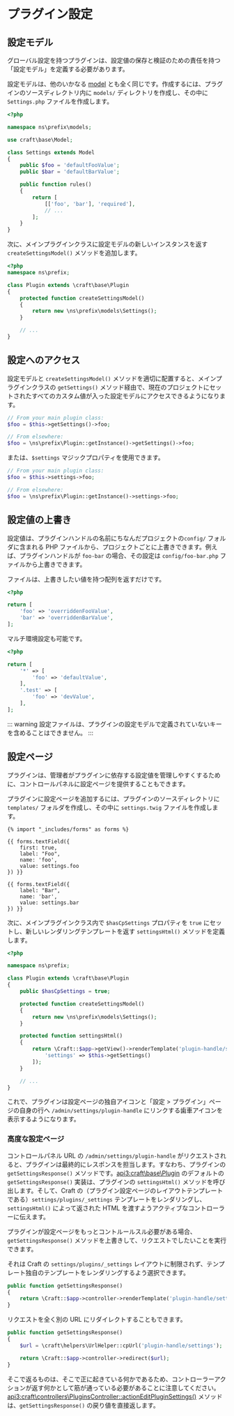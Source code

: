 # プラグイン設定

## 設定モデル

グローバル設定を持つプラグインは、設定値の保存と検証のための責任を持つ「設定モデル」を定義する必要があります。

設定モデルは、他のいかなる [model](https://www.yiiframework.com/doc/guide/2.0/en/structure-models) とも全く同じです。作成するには、プラグインのソースディレクトリ内に `models/` ディレクトリを作成し、その中に `Settings.php` ファイルを作成します。

```php
<?php

namespace ns\prefix\models;

use craft\base\Model;

class Settings extends Model
{
    public $foo = 'defaultFooValue';
    public $bar = 'defaultBarValue';

    public function rules()
    {
        return [
            [['foo', 'bar'], 'required'],
            // ...
        ];
    }
}
```

次に、メインプラグインクラスに設定モデルの新しいインスタンスを返す `createSettingsModel()` メソッドを追加します。

```php
<?php
namespace ns\prefix;

class Plugin extends \craft\base\Plugin
{
    protected function createSettingsModel()
    {
        return new \ns\prefix\models\Settings();
    }

    // ...
}
```

## 設定へのアクセス

設定モデルと `createSettingsModel()` メソッドを適切に配置すると、メインプラグインクラスの `getSettings()` メソッド経由で、現在のプロジェクトにセットされたすべてのカスタム値が入った設定モデルにアクセスできるようになります。

```php
// From your main plugin class:
$foo = $this->getSettings()->foo;

// From elsewhere:
$foo = \ns\prefix\Plugin::getInstance()->getSettings()->foo;
```

または、`$settings` マジックプロパティを使用できます。

```php
// From your main plugin class:
$foo = $this->settings->foo;

// From elsewhere:
$foo = \ns\prefix\Plugin::getInstance()->settings->foo;
```

## 設定値の上書き

設定値は、プラグインハンドルの名前にちなんだプロジェクトの`config/` フォルダに含まれる PHP ファイルから、プロジェクトごとに上書きできます。例えば、プラグインハンドルが `foo-bar` の場合、その設定は `config/foo-bar.php` ファイルから上書きできます。

ファイルは、上書きしたい値を持つ配列を返すだけです。

```php
<?php

return [
    'foo' => 'overriddenFooValue',
    'bar' => 'overriddenBarValue',
];
```

マルチ環境設定も可能です。


```php
<?php

return [
    '*' => [
        'foo' => 'defaultValue',
    ],
    '.test' => [
        'foo' => 'devValue',
    ],
];
```

::: warning
設定ファイルは、プラグインの設定モデルで定義されていないキーを含めることはできません。
:::

## 設定ページ

プラグインは、管理者がプラグインに依存する設定値を管理しやすくするために、コントロールパネルに設定ページを提供することもできます。

プラグインに設定ページを追加するには、プラグインのソースディレクトリに `templates/` フォルダを作成し、その中に  `settings.twig` ファイルを作成します。

```twig
{% import "_includes/forms" as forms %}

{{ forms.textField({
    first: true,
    label: "Foo",
    name: 'foo',
    value: settings.foo
}) }}

{{ forms.textField({
    label: "Bar",
    name: 'bar',
    value: settings.bar
}) }}
```

次に、メインプラグインクラス内で `$hasCpSettings` プロパティを `true` にセットし、新しいレンダリングテンプレートを返す `settingsHtml()` メソッドを定義します。

```php
<?php

namespace ns\prefix;

class Plugin extends \craft\base\Plugin
{
    public $hasCpSettings = true;

    protected function createSettingsModel()
    {
        return new \ns\prefix\models\Settings();
    }

    protected function settingsHtml()
    {
        return \Craft::$app->getView()->renderTemplate('plugin-handle/settings', [
            'settings' => $this->getSettings()
        ]);
    }

    // ...
}
```

これで、プラグインは設定ページの独自アイコンと「設定 > プラグイン」ページの自身の行へ `/admin/settings/plugin-handle` にリンクする歯車アイコンを表示するようになります。

### 高度な設定ページ

コントロールパネル URL の `/admin/settings/plugin-handle` がリクエストされると、プラグインは最終的にレスポンスを担当します。すなわち、プラグインの `getSettingsResponse()` メソッドです。<api3:craft\base\Plugin> のデフォルトの `getSettingsResponse()` 実装は、プラグインの `settingsHtml()` メソッドを呼び出します。そして、Craft の（プラグイン設定ページのレイアウトテンプレートである）`settings/plugins/_settings` テンプレートをレンダリングし、`settingsHtml()` によって返された HTML を渡すようアクティブなコントローラーに伝えます。

プラグインが設定ページをもっとコントルールスル必要がある場合、`getSettingsResponse()` メソッドを上書きして、リクエストでしたいことを実行できます。

それは Craft の `settings/plugins/_settings` レイアウトに制限されず、テンプレート独自のテンプレートをレンダリングするよう選択できます。

```php
public function getSettingsResponse()
{
    return \Craft::$app->controller->renderTemplate('plugin-handle/settings/template');
}
```

リクエストを全く別の URL にリダイレクトすることもできます。

```php
public function getSettingsResponse()
{
    $url = \craft\helpers\UrlHelper::cpUrl('plugin-handle/settings');

    return \Craft::$app->controller->redirect($url);
}
```

そこで返るものは、そこで正に起きている何かであるため、コントローラーアクションが返す何かとして筋が通っている必要があることに注意してください。<api3:craft\controllers\PluginsController::actionEditPluginSettings()> メソッドは、`getSettingsResponse()` の戻り値を直接返します。
